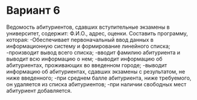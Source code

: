 # Вариант 6
Ведомость абитуриентов, сдавших вступительные экзамены в университет, содержит: Ф.И.О., адрес, оценки.
Составить программу, которая:
-Обеспечивает первоначальный ввод данных в информационную систему и формирование линейного списка;
-производит вывод всего списка;
-вводит фамилию абитуриента и выводит всю информацию о нем;
-выводит информацию об абитуриентах, проживающих во введенном городе;
-выводит информацию об абитуриентах, сдавших экзамены с результатом, не ниже введенного;
-при среднем балле абитуриента, ниже требуемого, он удаляется из списка абитуриентов;
-при наличии свободных мест абитуриент добавляется.
